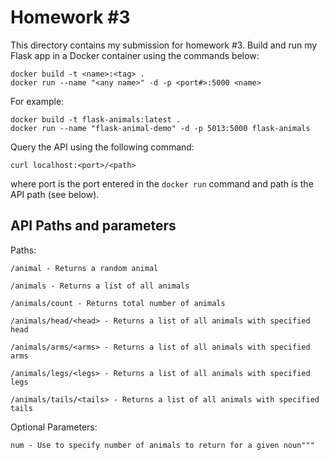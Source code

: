 # Homework #3

This directory contains my submission for homework #3. Build and run my Flask app in a Docker container using the commands below:

```
docker build -t <name>:<tag> .
docker run --name "<any name>" -d -p <port#>:5000 <name>
```

For example:
```
docker build -t flask-animals:latest .
docker run --name "flask-animal-demo" -d -p 5013:5000 flask-animals
```

Query the API using the following command:

```
curl localhost:<port>/<path>
```

where port is the port entered in the `docker run` command and path is the API path (see below).

## API Paths and parameters

Paths:

    /animal - Returns a random animal

    /animals - Returns a list of all animals

    /animals/count - Returns total number of animals

    /animals/head/<head> - Returns a list of all animals with specified head

    /animals/arms/<arms> - Returns a list of all animals with specified arms

    /animals/legs/<legs> - Returns a list of all animals with specified legs

    /animals/tails/<tails> - Returns a list of all animals with specified tails
 
Optional Parameters:

    num - Use to specify number of animals to return for a given noun"""